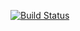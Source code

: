 [![Build Status](https://travis-ci.org/carrotderek/ow-discord.svg?branch=master)](https://travis-ci.org/carrotderek/ow-discord)
